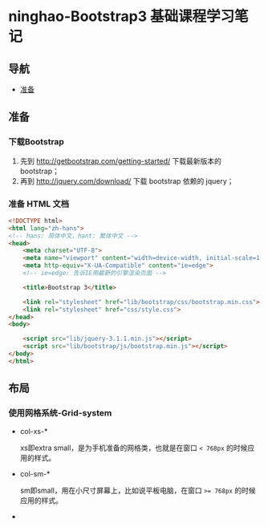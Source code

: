# ninghao-Bootstrap3 基础课程学习笔记

## 导航

- [准备](#准备)

## 准备

### 下载Bootstrap

1. 先到 <http://getbootstrap.com/getting-started/> 下载最新版本的 bootstrap；
2. 再到 <http://jquery.com/download/> 下载 bootstrap 依赖的 jquery；

### 准备 HTML 文档

```html
<!DOCTYPE html>
<html lang="zh-hans">
<!-- hans: 简体中文，hant: 繁体中文 -->
<head>
    <meta charset="UTF-8">
    <meta name="viewport" content="width=device-width, initial-scale=1.0">
    <meta http-equiv="X-UA-Compatible" content="ie=edge">
    <!-- ie=edge: 告诉IE用最新的引擎渲染页面 -->

    <title>Bootstrap 3</title>

    <link rel="stylesheet" href="lib/bootstrap/css/bootstrap.min.css">
    <link rel="stylesheet" href="css/style.css">
</head>
<body>

    <script src="lib/jquery-3.1.1.min.js"></script>
    <script src="lib/bootstrap/js/bootstrap.min.js"></script>
</body>
</html>
```

## 布局

### 使用网格系统-Grid-system

- col-xs-*

    xs即extra small，是为手机准备的网格类，也就是在窗口 `< 768px` 的时候应用的样式。

- col-sm-*

    sm即small，用在小尺寸屏幕上，比如说平板电脑，在窗口 `>= 768px` 的时候应用的样式。

- 
